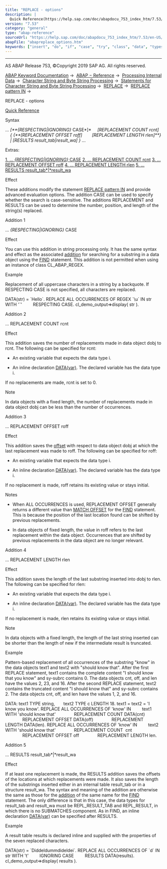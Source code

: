 ```yaml
---
title: "REPLACE - options"
description: |
  Quick Reference(https://help.sap.com/doc/abapdocu_753_index_htm/7.53/en-US/abapreplace_shortref.htm) Syntax ... RESPECTINGIGNORING CASE REPLACEMENT COUNT rcnt  REPLACEMENT OFFSET roff REPLACEMENT LENGTH rlen  RESULTS result_tabresult_wa
version: "7.53"
category: "general"
type: "abap-reference"
sourceUrl: "https://help.sap.com/doc/abapdocu_753_index_htm/7.53/en-US/abapreplace_options.htm"
abapFile: "abapreplace_options.htm"
keywords: ["insert", "do", "if", "case", "try", "class", "data", "types", "internal-table", "abapreplace", "options"]
---
```


* * *

AS ABAP Release 753, ©Copyright 2019 SAP AG. All rights reserved.

[ABAP Keyword Documentation](https://help.sap.com/doc/abapdocu_753_index_htm/7.53/en-US/abenabap.htm) →  [ABAP − Reference](https://help.sap.com/doc/abapdocu_753_index_htm/7.53/en-US/abenabap_reference.htm) →  [Processing Internal Data](https://help.sap.com/doc/abapdocu_753_index_htm/7.53/en-US/abenabap_data_working.htm) →  [Character String and Byte String Processing](https://help.sap.com/doc/abapdocu_753_index_htm/7.53/en-US/abenabap_data_string.htm) →  [Statements for Character String and Byte String Processing](https://help.sap.com/doc/abapdocu_753_index_htm/7.53/en-US/abenstring_processing_statements.htm) →  [REPLACE](https://help.sap.com/doc/abapdocu_753_index_htm/7.53/en-US/abapreplace.htm) →  [REPLACE pattern IN](https://help.sap.com/doc/abapdocu_753_index_htm/7.53/en-US/abapreplace_in_pattern.htm) → 

REPLACE - options

[Quick Reference](https://help.sap.com/doc/abapdocu_753_index_htm/7.53/en-US/abapreplace_shortref.htm)

Syntax

... *\[**{*RESPECTING*|*IGNORING*}* CASE*\]*
    *\[*REPLACEMENT COUNT rcnt*\]*
    *{* *{**\[*REPLACEMENT OFFSET roff*\]*
       *\[*REPLACEMENT LENGTH rlen*\]**}*
    *|* *\[*RESULTS result\_tab*|*result\_wa*\]* *}* ...

Extras:

[1\. ... *{*RESPECTING*|*IGNORING*}* CASE](#!ABAP_ADDITION_1@1@)
[2\. ... REPLACEMENT COUNT rcnt](#!ABAP_ADDITION_2@2@)
[3\. ... REPLACEMENT OFFSET roff](#!ABAP_ADDITION_3@3@)
[4\. ... REPLACEMENT LENGTH rlen](#!ABAP_ADDITION_4@4@)
[5\. ... RESULTS result\_tab*|*result\_wa](#!ABAP_ADDITION_5@5@)

Effect

These additions modify the statement [REPLACE pattern IN](https://help.sap.com/doc/abapdocu_753_index_htm/7.53/en-US/abapreplace_in_pattern.htm) and provide advanced evaluation options. The addition CASE can be used to specify whether the search is case-sensitive. The additions REPLACEMENT and RESULTS can be used to determine the number, position, and length of the string(s) replaced.

Addition 1

... *{*RESPECTING*|*IGNORING*}* CASE

Effect

You can use this addition in string processing only. It has the same syntax and effect as the associated [addition](https://help.sap.com/doc/abapdocu_753_index_htm/7.53/en-US/abapfind_options.htm) for searching for a substring in a data object using the [FIND](https://help.sap.com/doc/abapdocu_753_index_htm/7.53/en-US/abapfind.htm) statement. This addition is not permitted when using an instance of class CL\_ABAP\_REGEX.

Example

Replacement of all uppercase characters in a string by a backquote. If RESPECTING CASE is not specified, all characters are replaced.

DATA(str) = \`Hello\`.
REPLACE ALL OCCURRENCES OF REGEX \`\\u\` IN str WITH '\`'
        RESPECTING CASE.
cl\_demo\_output=>display( str ).

Addition 2

... REPLACEMENT COUNT rcnt

Effect

This addition saves the number of replacements made in data object dobj to rcnt. The following can be specified for rcnt:

-   An existing variable that expects the data type i.
    
-   An inline declaration [DATA(var)](https://help.sap.com/doc/abapdocu_753_index_htm/7.53/en-US/abendata_inline.htm). The declared variable has the data type i.
    

If no replacements are made, rcnt is set to 0.

Note

In data objects with a fixed length, the number of replacements made in data object dobj can be less than the number of occurrences.

Addition 3

... REPLACEMENT OFFSET roff

Effect

This addition saves the [offset](https://help.sap.com/doc/abapdocu_753_index_htm/7.53/en-US/abenoffset_glosry.htm "Glossary Entry") with respect to data object dobj at which the last replacement was made to roff. The following can be specified for roff:

-   An existing variable that expects the data type i.
    
-   An inline declaration [DATA(var)](https://help.sap.com/doc/abapdocu_753_index_htm/7.53/en-US/abendata_inline.htm). The declared variable has the data type i.
    

If no replacement is made, roff retains its existing value or stays initial.

Notes

-   When ALL OCCURRENCES is used, REPLACEMENT OFFSET generally returns a different value than [MATCH OFFSET](https://help.sap.com/doc/abapdocu_753_index_htm/7.53/en-US/abapfind_options.htm) for the [FIND](https://help.sap.com/doc/abapdocu_753_index_htm/7.53/en-US/abapfind.htm) statement. This is because the position of the last location found can be shifted by previous replacements.
    
-   In data objects of fixed length, the value in roff refers to the last replacement within the data object. Occurrences that are shifted by previous replacements in the data object are no longer relevant.
    

Addition 4

... REPLACEMENT LENGTH rlen

Effect

This addition saves the length of the last substring inserted into dobj to rlen. The following can be specified for rlen:

-   An existing variable that expects the data type i.
    
-   An inline declaration [DATA(var)](https://help.sap.com/doc/abapdocu_753_index_htm/7.53/en-US/abendata_inline.htm). The declared variable has the data type i.
    

If no replacement is made, rlen retains its existing value or stays initial.

Note

In data objects with a fixed length, the length of the last string inserted can be shorter than the length of new if the intermediate result is truncated.

Example

Pattern-based replacement of all occurrences of the substring "know" in the data objects text1 and text2 with "should know that". After the first REPLACE statement, text1 contains the complete content "I should know that you know" and sy-subrc contains 0. The data objects cnt, off, and len have the values 2, 23, and 16. After the second REPLACE statement, text2 contains the truncated content "I should know that" and sy-subrc contains 2. The data objects cnt, off, and len have the values 1, 2, and 16.

DATA: text1 TYPE string,
      text2 TYPE c LENGTH 18.
text1 = text2 = 'I know you know'.
REPLACE ALL OCCURRENCES OF 'know' IN
        text1 WITH 'should know that'
              REPLACEMENT COUNT DATA(cnt)
              REPLACEMENT OFFSET DATA(off)
              REPLACEMENT LENGTH DATA(len).
REPLACE ALL OCCURRENCES OF 'know' IN
        text2 WITH 'should know that'
              REPLACEMENT COUNT  cnt
              REPLACEMENT OFFSET off
              REPLACEMENT LENGTH len.

Addition 5

... RESULTS result\_tab*|*result\_wa

Effect

If at least one replacement is made, the RESULTS addition saves the offsets of the locations at which replacements were made. It also saves the length of the substrings inserted either in an internal table result\_tab or in a structure result\_wa. The syntax and meaning of the addition are otherwise the same as those for the [addition](https://help.sap.com/doc/abapdocu_753_index_htm/7.53/en-US/abapfind_options.htm) of the same name for the [FIND](https://help.sap.com/doc/abapdocu_753_index_htm/7.53/en-US/abapfind.htm) statement. The only difference is that in this case, the data types for result\_tab and result\_wa must be REPL\_RESULT\_TAB and REPL\_RESULT, in which there is no SUBMATCHES component. As in FIND, an inline declaration [DATA(var)](https://help.sap.com/doc/abapdocu_753_index_htm/7.53/en-US/abendata_inline.htm) can be specified after RESULTS.

Example

A result table results is declared inline and supplied with the properties of the seven replaced characters.

DATA(str) = \`Diddeldummdideldei\`.
REPLACE ALL OCCURRENCES OF \`d\` IN str WITH 't'
        IGNORING CASE
        RESULTS DATA(results).
cl\_demo\_output=>display( results ).